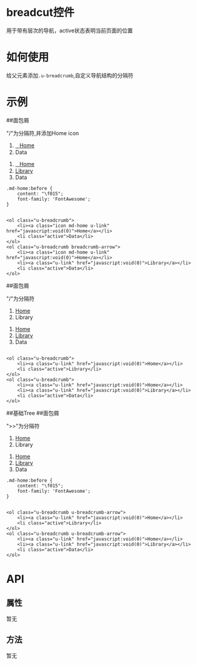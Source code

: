 # breadcut控件

用于带有层次的导航，active状态表明当前页面的位置

# 如何使用

给父元素添加`.u-breadcrumb`,自定义导航结构的分隔符

# 示例


##面包屑

"/"为分隔符,并添加Home icon

<style>.md-home:before {
    content: "\f015";
    font-family: 'FontAwesome';
}
</style>
<div class="example-content">
<ol class="u-breadcrumb">
    <li><a class="icon md-home u-link" href="javascript:void(0)">Home</a></li>
    <li class="active">Data</li>
</ol>
<ol class="u-breadcrumb breadcrumb-arrow">
    <li><a class="icon md-home u-link" href="javascript:void(0)">Home</a></li>
    <li><a class="u-link" href="javascript:void(0)">Library</a></li>
    <li class="active">Data</li>
</ol>
</div>
<div class="examples-code"><pre><code>.md-home:before {
    content: "\f015";
    font-family: 'FontAwesome';
}</code></pre>
</div>
<div class="examples-code"><pre><code>
&lt;ol class="u-breadcrumb">
    &lt;li>&lt;a class="icon md-home u-link" href="javascript:void(0)">Home&lt;/a>&lt;/li>
    &lt;li class="active">Data&lt;/li>
&lt;/ol>
&lt;ol class="u-breadcrumb breadcrumb-arrow">
    &lt;li>&lt;a class="icon md-home u-link" href="javascript:void(0)">Home&lt;/a>&lt;/li>
    &lt;li>&lt;a class="u-link" href="javascript:void(0)">Library&lt;/a>&lt;/li>
    &lt;li class="active">Data&lt;/li>
&lt;/ol></code></pre>
</div>

##面包屑

"/"为分隔符

<div class="example-content">
<ol class="u-breadcrumb">
    <li><a class="u-link" href="javascript:void(0)">Home</a></li>
    <li class="active">Library</li>
</ol>
<ol class="u-breadcrumb">
    <li><a class="u-link" href="javascript:void(0)">Home</a></li>
    <li><a class="u-link" href="javascript:void(0)">Library</a></li>
    <li class="active">Data</li>
</ol>

</div>
<div class="examples-code"><pre><code>
&lt;ol class="u-breadcrumb">
    &lt;li>&lt;a class="u-link" href="javascript:void(0)">Home&lt;/a>&lt;/li>
    &lt;li class="active">Library&lt;/li>
&lt;/ol>
&lt;ol class="u-breadcrumb">
    &lt;li>&lt;a class="u-link" href="javascript:void(0)">Home&lt;/a>&lt;/li>
    &lt;li>&lt;a class="u-link" href="javascript:void(0)">Library&lt;/a>&lt;/li>
    &lt;li class="active">Data&lt;/li>
&lt;/ol>
</code></pre>
</div>

##基础Tree
##面包屑

">>"为分隔符

<style>.md-home:before {
    content: "\f015";
    font-family: 'FontAwesome';
}
</style>
<div class="example-content">
<ol class="u-breadcrumb u-breadcrumb-arrow">
    <li><a class="u-link" href="javascript:void(0)">Home</a></li>
    <li class="active">Library</li>
</ol>
<ol class="u-breadcrumb u-breadcrumb-arrow">
    <li><a class="u-link" href="javascript:void(0)">Home</a></li>
    <li><a class="u-link" href="javascript:void(0)">Library</a></li>
    <li class="active">Data</li>
</ol>
</div>
<div class="examples-code"><pre><code>.md-home:before {
    content: "\f015";
    font-family: 'FontAwesome';
}</code></pre>
</div>
<div class="examples-code"><pre><code>
&lt;ol class="u-breadcrumb u-breadcrumb-arrow">
    &lt;li>&lt;a class="u-link" href="javascript:void(0)">Home&lt;/a>&lt;/li>
    &lt;li class="active">Library&lt;/li>
&lt;/ol>
&lt;ol class="u-breadcrumb u-breadcrumb-arrow">
    &lt;li>&lt;a class="u-link" href="javascript:void(0)">Home&lt;/a>&lt;/li>
    &lt;li>&lt;a class="u-link" href="javascript:void(0)">Library&lt;/a>&lt;/li>
    &lt;li class="active">Data&lt;/li>
&lt;/ol></code></pre>
</div>


<!--### 示例1

示例1说明

### 示例2

示例2说-->

# API

## 属性

暂无
<!--### 属性1

属性1说明

### 属性2

属性2说明-->

## 方法

暂无
<!--### 方法1

方法1说明

### 方法2

方法2说明-->
